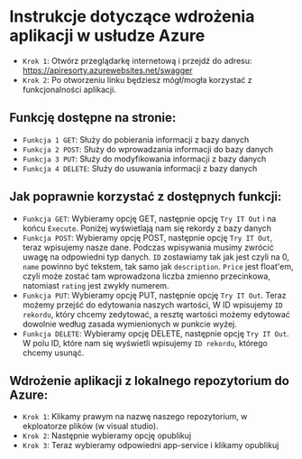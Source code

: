 # Instrukcje dotyczące wdrożenia aplikacji w usłudze Azure
- `Krok 1`: Otwórz przeglądarkę internetową i przejdź do adresu: https://apiresorty.azurewebsites.net/swagger <br>
- `Krok 2`: Po otworzeniu linku będziesz mógł/mogła korzystać z funkcjonalności aplikacji.

## Funkcję dostępne na stronie:

- `Funkcja 1 GET`: Służy do pobierania informacji z bazy danych<br>
- `Funkcja 2 POST`: Służy do wprowadzania informacji do bazy danych<br>
- `Funkcja 3 PUT`: Służy do modyfikowania informacji z bazy danych<br>
- `Funkcja 4 DELETE`: Służy do usuwania informacji z bazy danych

## Jak poprawnie korzystać z dostępnych funkcji:

- `Funkcja GET`: Wybieramy opcję GET, następnie opcję `Try IT Out` i na końcu `Execute`. Poniżej wyświetlają nam się rekordy z bazy danych
- `Funkcja POST`: Wybieramy opcję POST, następnie opcję `Try IT Out`, teraz wpisujemy nasze dane. Podczas wpisywania musimy zwrócić uwagę na odpowiedni typ danych.
  `ID` zostawiamy tak jak jest czyli na 0, `name` powinno być tekstem, tak samo jak `description`. `Price` jest float'em, czyli może zostać tam wprowadzona liczba
  zmienno przecinkowa, natomiast `rating` jest zwykły numerem.
- `Funkcja PUT`: Wybieramy opcję PUT, następnie opcję `Try IT Out`. Teraz możemy przejść do edytowania naszych wartości, W ID wpisujemy `ID rekordu`,
   który chcemy zedytować, a resztę wartości możemy edytować dowolnie według zasada wymienionych w punkcie wyżej.
- `Funkcja DELETE`: Wybieramy opcję DELETE, następnie opcję `Try IT Out`. W polu ID, które nam się wyświetli wpisujemy `ID rekordu`, którego chcemy usunąć.

## Wdrożenie aplikacji z lokalnego repozytorium do Azure: 
- `Krok 1`: Klikamy prawym na nazwę naszego repozytorium, w ekploatorze plików (w visual studio).
- `Krok 2`: Następnie wybieramy opcję opublikuj
- `Krok 3`: Teraz wybieramy odpowiedni app-service i klikamy opublikuj
